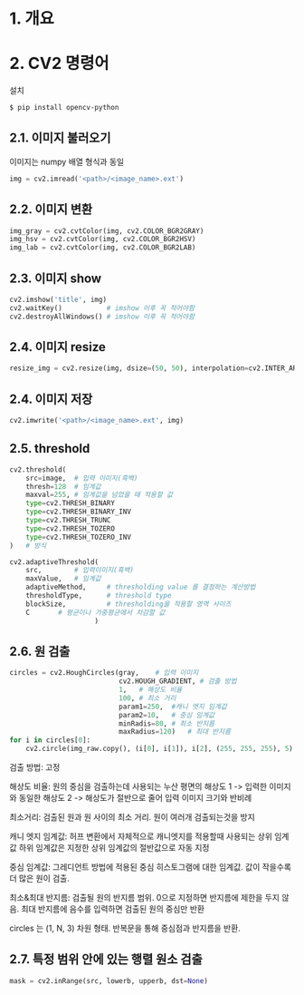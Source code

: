 # 1. 개요

# 2. CV2 명령어

설치

```bash
$ pip install opencv-python
```



## 2.1. 이미지 불러오기

이미지는 numpy 배열 형식과 동일

```python
img = cv2.imread('<path>/<image_name>.ext')
```

## 2.2. 이미지 변환

```python
img_gray = cv2.cvtColor(img, cv2.COLOR_BGR2GRAY)
img_hsv = cv2.cvtColor(img, cv2.COLOR_BGR2HSV)
img_lab = cv2.cvtColor(img, cv2.COLOR_BGR2LAB)
```

## 2.3. 이미지 show

```python
cv2.imshow('title', img)
cv2.waitKey()			# imshow 이후 꼭 적어야함
cv2.destroyAllWindows()	# imshow 이후 꼭 적어야함
```

## 2.4. 이미지 resize

```python
resize_img = cv2.resize(img, dsize=(50, 50), interpolation=cv2.INTER_AREA)
```

## 2.4. 이미지 저장

```python
cv2.imwrite('<path>/<image_name>.ext', img)
```

## 2.5. threshold

```python
cv2.threshold(
    src=image,	# 입력 이미지(흑백)
    thresh=128	# 임계값
    maxval=255,	# 임계값을 넘었을 때 적용할 값
    type=cv2.THRESH_BINARY
    type=cv2.THRESH_BINARY_INV
    type=cv2.THRESH_TRUNC
    type=cv2.THRESH_TOZERO
    type=cv2.THRESH_TOZERO_INV
)	# 방식
```

```python
cv2.adaptiveThreshold(
    src,		# 입력이미지(흑백)
    maxValue,	# 임계값
    adaptiveMethod,		# thresholding value 를 결정하는 계산방법
    thresholdType,		# threshold type
    blockSize,			# thresholding을 적용할 영역 사이즈
    C		# 평균이나 가중평균에서 차감할 값
                     )
```

## 2.6. 원 검출

```python
circles = cv2.HoughCircles(gray, 	# 입력 이미지
                           cv2.HOUGH_GRADIENT, # 검출 방법
                           1, 	# 해상도 비율
                           100,	# 최소 거리
                           param1=250,	#캐니 엣지 임계값
                           param2=10,	# 중심 임계값
                           minRadis=80,	# 최소 반지름
                           maxRadius=120)	# 최대 반지름
for i in circles[0]:
    cv2.circle(img_raw.copy(), (i[0], i[1]), i[2], (255, 255, 255), 5)
```

검출 방법: 고정

해상도 비율: 원의 중심을 검출하는데 사용되는 누산 평면의 해상도
1 -> 입력한 이미지와 동일한 해상도
2 -> 해상도가 절반으로 줄어 입력 이미지 크기와 반비례

최소거리: 검출된 원과 원 사이의 최소 거리. 원이 여러개 검출되는것을 방지

캐니 엣지 임계값: 허프 변환에서 자체적으로 캐니엣지를 적용할때 사용되는 상위 임계값
하위 임계값은 지정한 상위 임계값의 절반값으로 자동 지정

중심 임계값: 그레디언트 방법에 적용된 중심 히스토그램에 대한 임계값. 값이 작을수록 더 많은 원이 검출.

최소&최대 반지름: 검출될 원의 반지름 범위. 0으로 지정하면 반지름에 제한을 두지 않음.
최대 반지름에 음수를 입력하면 검출된 원의 중심만 반환

circles 는 (1, N, 3) 차원 형태. 반복문을 통해 중심점과 반지름을 반환.

## 2.7. 특정 범위 안에 있는 행렬 원소 검출

```python
mask = cv2.inRange(src, lowerb, upperb, dst=None)
```

